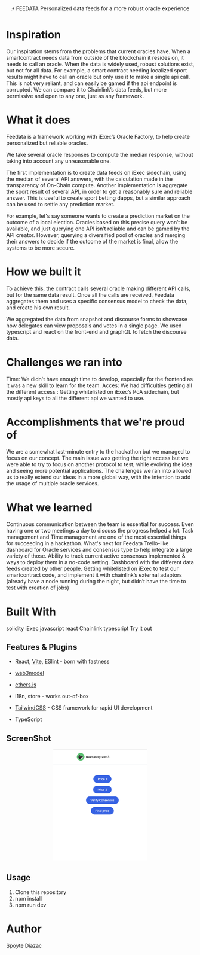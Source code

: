 <p align='center'>
⚡️ FEEDATA Personalized data feeds for a more robust oracle experience <br/>
</p>

# Inspiration
Our inspiration stems from the problems that current oracles have. When a smartcontract needs data from outside of the blockchain it resides on, it needs to call an oracle. When the data is widely used, robust solutions exist, but not for all data.
For example, a smart contract needing localized sport results might have to call an oracle but only use it to make a single api call. This is not very reliant, and can easily be gamed if the api endpoint is corrupted.
We can compare it to Chainlink’s data feeds, but more permissive and open to any one, just as any framework.

# What it does
Feedata is a framework working with iExec’s Oracle Factory, to help create personalized but reliable oracles.

We take several oracle responses to compute the median response, without taking into account any unreasonable one.

The first implementation is to create data feeds on iExec sidechain, using the median of several API answers, with the calculation made in the transparency of On-Chain compute.
Another implementation is aggregate the sport result of several API, in order to get a reasonably sure and reliable answer. This is useful to create sport betting dapps, but a similar approach can be used to settle any prediction market.

For example, let's say someone wants to create a prediction market on the outcome of a local election. Oracles based on this precise query won’t be available, and just querying one API isn’t reliable and can be gamed by the API creator. However, querying a diversified pool of oracles and merging their answers to decide if the outcome of the market is final, allow the systems to be more secure.

# How we built it

To achieve this, the contract calls several oracle making different API calls, but for the same data result.
Once all the calls are received, Feedata aggregates them and uses a specific consensus model to check the data, and create his own result.

We aggregated the data from snapshot and discourse forms to showcase how delegates can view proposals and votes in a single page. We used typescript and react on the front-end and graphQL to fetch the discourse data.

# Challenges we ran into

Time: We didn't have enough time to develop, especially for the frontend as it was a new skill to learn for the team.
Acces: We had difficulties getting all the different access : Getting whitelisted on iExec’s PoA sidechain, but mostly api keys to all the different api we wanted to use.

# Accomplishments that we're proud of

We are a somewhat last-minute entry to the hackathon but we managed to focus on our concept.
The main issue was getting the right access but we were able to try to focus on another protocol to test, while evolving the idea and seeing more potential applications.
The challenges we ran into allowed us to really extend our ideas in a more global way, with the intention to add the usage of multiple oracle services.

# What we learned

Continuous communication between the team is essential for success. Even having one or two meetings a day to discuss the progress helped a lot. Task management and Time management are one of the most essential things for succeeding in a hackathon.
What's next for Feedata
Trello-like dashboard for Oracle services and consensus type to help integrate a large variety of those.
Ability to track current active consensus implemented & ways to deploy them in a no-code setting.
Dashboard with the different data feeds created by other people.
Getting whitelisted on iExec to test our smartcontract code, and implement it with chainlink’s external adaptors (already have a node running during the night, but didn’t have the time to test with creation of jobs)

# Built With

solidity
iExec
javascript
react
Chainlink
typescript
Try it out

## Features & Plugins

- React, [Vite](https://github.com/vitejs/vite), ESlint - born with fastness

- [web3model](https://github.com/Web3Modal/web3modal)

- [ethers.js](https://github.com/ethers-io/ethers.js)
  
- i18n, store - works out-of-box

- [TailwindCSS](https://github.com/tailwindlabs/tailwindcss) - CSS framework for rapid UI development

- TypeScript

## ScreenShot

<p align="center">
  <img src="screenshot/screen1.jpg" width="50%" /> 
</p>

## Usage

1. Clone this repository
2. npm install
3. npm run dev

# Author

Spoyte
Diazac
